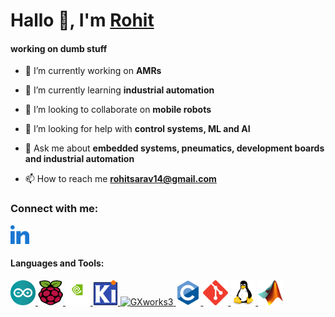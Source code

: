 # Hallo 👋, I'm [Rohit](https://www.linkedin.com/in/rohit-s-693a9b201/)
#### working on dumb stuff

- 🔭 I’m currently working on **AMRs**

- 🌱 I’m currently learning **industrial automation**

- 👯 I’m looking to collaborate on **mobile robots**

- 🤔 I’m looking for help with **control systems, ML and AI**

- 💬 Ask me about **embedded systems, pneumatics, development boards and industrial automation**

- 📫 How to reach me **rohitsarav14@gmail.com**

### Connect with me:

<a href="https://linkedin.com/in/rohit-s-693a9b201" target="blank"><img src="./assert/linked-in-alt.svg" alt="rohit-s-693a9b201" height="30" width="30" /></a>


#### Languages and Tools:

<a href="https://www.arduino.cc/" target="_blank" rel="noreferrer"> <img src="./assert/arduino-1.svg" alt="arduino" width="40" height="40"/> </a> 
<a href="https://www.raspberrypi.com/" target="_blank" rel="noreferrer"> <img src="./assert/Raspberry_Pi_Logo.svg" alt="raspberrypi" width="40" height="40"/> </a>
<a href="https://developer.nvidia.com/embedded-computing" target="_blank" rel="noreferrer"> <img src="./assert/Nvidia-Light-Vertical-Dark-Background-Logo.wine.svg" alt="NVIDIA JetPack" width="40" height="40"/> </a>
<a href="https://www.kicad.org/" target="_blank" rel="noreferrer"> <img src="./assert/kicadlogo.png" alt="kicad" width="40" height="40"/> </a>
<a href="https://www.mitsubishifa.co.th/en/more-detail.php?page_id=OA==" target="_blank" rel="noreferrer"> <img src="./assert/GXWorks3.ico" alt="GXworks3" width="40" height="40"/> </a>
<a href="https://www.cprogramming.com/" target="_blank" rel="noreferrer"> <img src="./assert/c-original.svg" alt="c" width="40" height="40"/> </a> 
<a href="https://git-scm.com/" target="_blank" rel="noreferrer"> <img src="./assert/git-scm-icon.svg" alt="git" width="40" height="40"/> </a> 
<a href="https://www.linux.org/" target="_blank" rel="noreferrer"> <img src="./assert/linux-original.svg" alt="linux" width="40" height="40"/> </a> 
<a href="https://www.mathworks.com/" target="_blank" rel="noreferrer"> <img src="./assert/Matlab_Logo.png" alt="matlab" width="40" height="40"/> </a>
